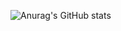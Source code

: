![Anurag's GitHub stats](https://github-readme-stats.vercel.app/api?username=anuraghazra&theme=algolia&show_icons=true)
